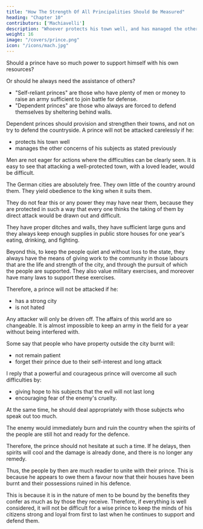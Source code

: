 ```yaml
---
title: "How The Strength Of All Principalities Should Be Measured"
heading: "Chapter 10"
contributors: ['Machiavelli']
description: "Whoever protects his town well, and has managed the other concerns of his subjects in the way stated above, will never be attacked without great caution"
weight: 16
image: "/covers/prince.png"
icon: "/icons/mach.jpg"
---
```



Should a prince have so much power to support himself with his own resources? 

Or should he always need the assistance of others?

- "Self-reliant princes" are those <!-- who are able to support themselves by their own resources as those --> who have plenty of men or money to raise an army sufficient to join battle for defense. <!-- against any one who comes to attack them.  -->
- "Dependent princes" are those who always <!-- need of others as those who cannot show themselves against the enemy in the field, but --> are forced to defend themselves by sheltering behind walls. 

Dependent princes should <!-- The first case has been discussed, but we will speak of it again should it come up. In the second case one can say nothing except to encourage such princes to --> provision and strengthen their towns, and not on try to defend the countryside. A prince will not be attacked carelessly if he:
- protects his town well
- manages the other concerns of his subjects as stated previously


Men are not eager for actions where the difficulties can be clearly seen. It is easy to see that attacking a well-protected town, with a loved leader, would be difficult.

The German cities are absolutely free. They own little of the country around them. They yield obedience to the king when it suits them. 

They do not fear this or any power they may have near them, because they are protected in such a way that every one thinks the taking of them by direct attack would be drawn out and difficult. 

They have proper ditches and walls, they have sufficient large guns and they always keep enough supplies in public store houses for one year's eating, drinking, and fighting.

Beyond this, to keep the people quiet and without loss to the state, they always have the means of giving work to the community in those labours that are the life and strength of the city, and through the pursuit of which the people are supported. They also value military exercises, and moreover have many laws to support these exercises.

Therefore, a prince will not be attacked if he:
- has a strong city
- is not hated 

Any attacker will only be driven off. The affairs of this world are so changeable. It is almost impossible to keep an army in the field for a year without being interfered with.

Some say that people who have property outside the city burnt will:
- not remain patient
- forget their prince due to their self-interest and long attack

I reply that a powerful and courageous prince will overcome all such difficulties by:
- giving hope to his subjects that the evil will not last long
- encouraging fear of the enemy's cruelty. 

At the same time, he should deal appropriately with those subjects who speak out too much.

The enemy would immediately burn and ruin the country when the spirits of the people are still hot and ready for the defence. 

Therefore, the prince should not hesitate at such a time. If he delays, then spirits will cool and the damage is already done, and there is no longer any remedy. 

Thus, the people by then are much readier to unite with their prince. This is because he appears to owe them a favour now that their houses have been burnt and their possessions ruined in his defence. 

This is because it is in the nature of men to be bound by the benefits they confer as much as by those they receive. Therefore, if everything is well considered, it will not be difficult for a wise prince to keep the minds of his citizens strong and loyal from first to last when he continues to support and defend them.
